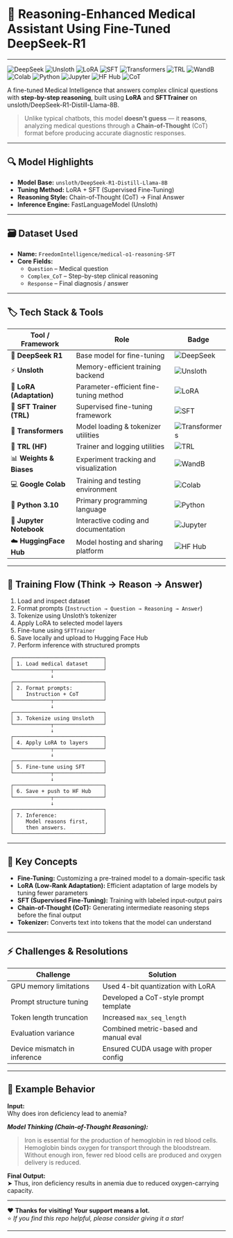 # 🧠 Reasoning-Enhanced Medical Assistant Using Fine-Tuned DeepSeek-R1
---



![DeepSeek](https://img.shields.io/badge/DeepSeek-R1-blue?style=flat-square)
![Unsloth](https://img.shields.io/badge/Unsloth-Optimized-orange?style=flat-square)
![LoRA](https://img.shields.io/badge/LoRA-LowRank-yellow?style=flat-square)
![SFT](https://img.shields.io/badge/SFT-Trainer-green?style=flat-square)
![Transformers](https://img.shields.io/badge/HuggingFace-Transformers-ffcc00?logo=huggingface&style=flat-square)
![TRL](https://img.shields.io/badge/TRL-Finetune-9cf?style=flat-square)
![WandB](https://img.shields.io/badge/W&B-Logged-black?logo=wandb&style=flat-square)
![Colab](https://img.shields.io/badge/Colab-Notebook-F9AB00?logo=googlecolab&logoColor=white&style=flat-square)
![Python](https://img.shields.io/badge/Python-3.10-blue?logo=python&style=flat-square)
![Jupyter](https://img.shields.io/badge/Jupyter-Notebook-orange?logo=jupyter&style=flat-square)
![HF Hub](https://img.shields.io/badge/Model-HF%20Hub-red?logo=huggingface&style=flat-square)
![CoT](https://img.shields.io/badge/Reasoning-Chain_of_Thought-purple?style=flat-square)




A fine-tuned Medical Intelligence that answers complex clinical questions with **step-by-step reasoning**, built using **LoRA** and **SFTTrainer** on unsloth/DeepSeek-R1-Distill-Llama-8B.

>Unlike typical chatbots, this model **doesn't guess** — it **reasons**, analyzing medical questions through a **Chain-of-Thought** (CoT) format before producing accurate diagnostic responses.


---

## 🔍 Model Highlights

- **Model Base:** `unsloth/DeepSeek-R1-Distill-Llama-8B`
- **Tuning Method:** LoRA + SFT (Supervised Fine-Tuning)
- **Reasoning Style:** Chain-of-Thought (CoT) → Final Answer
- **Inference Engine:** FastLanguageModel (Unsloth)

---

## 🗃️ Dataset Used

- **Name:** `FreedomIntelligence/medical-o1-reasoning-SFT`
- **Core Fields:**
  - `Question` – Medical question
  - `Complex_CoT` – Step-by-step clinical reasoning
  - `Response` – Final diagnosis / answer

---

## 🏷️ Tech Stack & Tools

| Tool / Framework         | Role                                      | Badge                                                                 |
|--------------------------|-------------------------------------------|------------------------------------------------------------------------|
| 🧠 **DeepSeek R1**        | Base model for fine-tuning                | ![DeepSeek](https://img.shields.io/badge/DeepSeek-R1-blue?style=flat-square) |
| ⚡ **Unsloth**            | Memory-efficient training backend         | ![Unsloth](https://img.shields.io/badge/Unsloth-Optimized-orange?style=flat-square) |
| 🔧 **LoRA (Adaptation)** | Parameter-efficient fine-tuning method    | ![LoRA](https://img.shields.io/badge/LoRA-LowRank-yellow?style=flat-square) |
| 🎯 **SFT Trainer (TRL)** | Supervised fine-tuning framework          | ![SFT](https://img.shields.io/badge/SFT-Supervised%20Finetuning-green?style=flat-square) |
| 🤗 **Transformers**      | Model loading & tokenizer utilities       | ![Transformers](https://img.shields.io/badge/HuggingFace-Transformers-ffcc00?logo=huggingface&style=flat-square) |
| 🧪 **TRL (HF)**           | Trainer and logging utilities             | ![TRL](https://img.shields.io/badge/TRL-SFTTrainer-9cf?style=flat-square) |
| 📊 **Weights & Biases**  | Experiment tracking and visualization     | ![WandB](https://img.shields.io/badge/Weights_&_Biases-Logged-black?logo=wandb&style=flat-square) |
| 💻 **Google Colab**      | Training and testing environment          | ![Colab](https://img.shields.io/badge/Google-Colab-F9AB00?logo=googlecolab&logoColor=white&style=flat-square) |
| 🐍 **Python 3.10**        | Primary programming language              | ![Python](https://img.shields.io/badge/Python-3.10-blue?logo=python&style=flat-square) |
| 📓 **Jupyter Notebook**  | Interactive coding and documentation      | ![Jupyter](https://img.shields.io/badge/Jupyter-Notebook-orange?logo=jupyter&style=flat-square) |
| ☁️ **HuggingFace Hub**   | Model hosting and sharing platform        | ![HF Hub](https://img.shields.io/badge/Model-HF%20Hub-red?logo=huggingface&style=flat-square) |

---


## 🚦 Training Flow (Think → Reason → Answer)

1. Load and inspect dataset
2. Format prompts (`Instruction → Question → Reasoning → Answer`)
3. Tokenize using Unsloth’s tokenizer
4. Apply LoRA to selected model layers
5. Fine-tune using `SFTTrainer`
6. Save locally and upload to Hugging Face Hub
7. Perform inference with structured prompts

```plaintext
 ┌─────────────────────────────┐
 │ 1. Load medical dataset     │
 └────────────┬────────────────┘
              ↓
 ┌─────────────────────────────┐
 │ 2. Format prompts:          │
 │    Instruction + CoT        │
 └────────────┬────────────────┘
              ↓
 ┌─────────────────────────────┐
 │ 3. Tokenize using Unsloth   │
 └────────────┬────────────────┘
              ↓
 ┌─────────────────────────────┐
 │ 4. Apply LoRA to layers     │
 └────────────┬────────────────┘
              ↓
 ┌─────────────────────────────┐
 │ 5. Fine-tune using SFT      │
 └────────────┬────────────────┘
              ↓
 ┌─────────────────────────────┐
 │ 6. Save + push to HF Hub    │
 └────────────┬────────────────┘
              ↓
 ┌─────────────────────────────┐
 │ 7. Inference:               │
 │    Model reasons first,     │
 │    then answers.            │
 └─────────────────────────────┘
```

---

## 🔬 Key Concepts

- **Fine-Tuning:** Customizing a pre-trained model to a domain-specific task
- **LoRA (Low-Rank Adaptation):** Efficient adaptation of large models by tuning fewer parameters
- **SFT (Supervised Fine-Tuning):** Training with labeled input-output pairs
- **Chain-of-Thought (CoT):** Generating intermediate reasoning steps before the final output
- **Tokenizer:** Converts text into tokens that the model can understand

---

## ⚡ Challenges & Resolutions

| Challenge                   | Solution                               |
|----------------------------|----------------------------------------|
| GPU memory limitations     | Used 4-bit quantization with LoRA      |
| Prompt structure tuning    | Developed a CoT-style prompt template  |
| Token length truncation    | Increased `max_seq_length`             |
| Evaluation variance        | Combined metric-based and manual eval  |
| Device mismatch in inference | Ensured CUDA usage with proper config  |

---

## 🧠 Example Behavior

**Input:**  
Why does iron deficiency lead to anemia?

**_Model Thinking (Chain-of-Thought Reasoning):_**  
> Iron is essential for the production of hemoglobin in red blood cells.  
> Hemoglobin binds oxygen for transport through the bloodstream.  
> Without enough iron, fewer red blood cells are produced and oxygen delivery is reduced.

**Final Output:**  
➤ Thus, iron deficiency results in anemia due to reduced oxygen-carrying capacity.



---



❤️ **Thanks for visiting! Your support means a lot.**  
⭐ *If you find this repo helpful, please consider giving it a star!*

---
